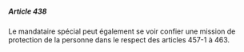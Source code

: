 ##### Article 438

Le mandataire spécial peut également se voir confier une mission de protection de la personne dans le respect des articles 457-1 à 463.

